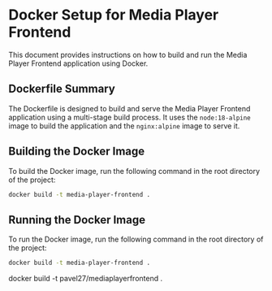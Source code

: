 # Docker Setup for Media Player Frontend

This document provides instructions on how to build and run the Media Player Frontend application using Docker.

## Dockerfile Summary

The Dockerfile is designed to build and serve the Media Player Frontend application using a multi-stage build process.
It uses the `node:18-alpine` image to build the application and the `nginx:alpine` image to serve it.

## Building the Docker Image

To build the Docker image, run the following command in the root directory of the project:

```bash
docker build -t media-player-frontend .
```

## Running the Docker Image

To run the Docker image, run the following command in the root directory of the project:

```bash
docker build -t media-player-frontend .
```

docker build -t pavel27/mediaplayerfrontend .

